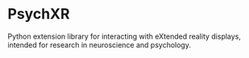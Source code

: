# PsychXR

Python extension library for interacting with eXtended reality displays, intended for research in neuroscience and psychology.

